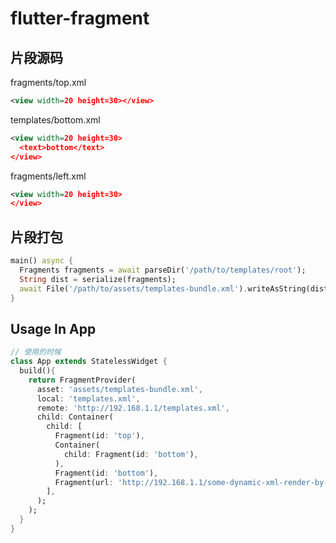 # flutter-fragment

## 片段源码

fragments/top.xml

```xml
<view width=20 height=30></view>
```

templates/bottom.xml

```xml
<view width=20 height=30>
  <text>bottom</text>
</view>
```

fragments/left.xml

```xml
<view width=20 height=30>
</view>
```

## 片段打包

```dart
main() async {
  Fragments fragments = await parseDir('/path/to/templates/root');
  String dist = serialize(fragments);
  await File('/path/to/assets/templates-bundle.xml').writeAsString(dist);
}
```

## Usage In App

```dart
// 使用的时候
class App extends StatelessWidget {
  build(){
    return FragmentProvider(
      asset: 'assets/templates-bundle.xml',
      local: 'templates.xml',
      remote: 'http://192.168.1.1/templates.xml',
      child: Container(
        child: [
          Fragment(id: 'top'),
          Container(
            child: Fragment(id: 'bottom'),
          ),
          Fragment(id: 'bottom'),
          Fragment(url: 'http://192.168.1.1/some-dynamic-xml-render-by-server'),
        ],
      );
    );
  }
}
```
